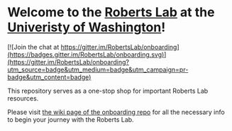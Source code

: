 # Welcome to the [Roberts Lab](faculty.washington.edu/sr320) at the [Univeristy of Washington](https://www.washington.edu/)!

[![Join the chat at https://gitter.im/RobertsLab/onboarding](https://badges.gitter.im/RobertsLab/onboarding.svg)](https://gitter.im/RobertsLab/onboarding?utm_source=badge&utm_medium=badge&utm_campaign=pr-badge&utm_content=badge)

This repository serves as a one-stop shop for important Roberts Lab resources.

Please visit [the wiki page of the onboarding repo](https://github.com/RobertsLab/onboarding/wiki) for all the necessary info to begin your journey with the Roberts Lab.
